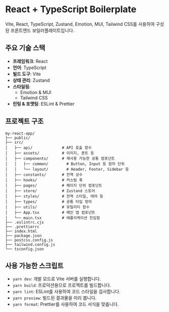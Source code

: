 # React + TypeScript Boilerplate

Vite, React, TypeScript, Zustand, Emotion, MUI, Tailwind CSS를 사용하여 구성된 프론트엔드 보일러플레이트입니다.

## 주요 기술 스택

*   **프레임워크**: React
*   **언어**: TypeScript
*   **빌드 도구**: Vite
*   **상태 관리**: Zustand
*   **스타일링**:
    *   Emotion & MUI
    *   Tailwind CSS
*   **린팅 & 포맷팅**: ESLint & Prettier

## 프로젝트 구조

```
my-react-app/
├── public/
├── src/
│   ├── api/             # API 호출 함수
│   ├── assets/          # 이미지, 폰트 등
│   ├── components/      # 재사용 가능한 공통 컴포넌트
│   │   ├── common/        # Button, Input 등 원자 단위
│   │   └── layout/        # Header, Footer, Sidebar 등
│   ├── constants/       # 전역 상수
│   ├── hooks/           # 커스텀 훅
│   ├── pages/           # 페이지 단위 컴포넌트
│   ├── store/           # Zustand 스토어
│   ├── styles/          # 전역 스타일, 테마 등
│   ├── types/           # 공통 타입 정의
│   ├── utils/           # 유틸리티 함수
│   ├── App.tsx          # 메인 앱 컴포넌트
│   └── main.tsx         # 애플리케이션 진입점
├── .eslintrc.cjs
├── .prettierrc
├── index.html
├── package.json
├── postcss.config.js
├── tailwind.config.js
└── tsconfig.json
```

## 사용 가능한 스크립트

*   `yarn dev`: 개발 모드로 Vite 서버를 실행합니다.
*   `yarn build`: 프로덕션용으로 프로젝트를 빌드합니다.
*   `yarn lint`: ESLint를 사용하여 코드 스타일을 검사합니다.
*   `yarn preview`: 빌드된 결과물을 미리 봅니다.
*   `yarn format`: Prettier를 사용하여 코드 서식을 맞춥니다.
